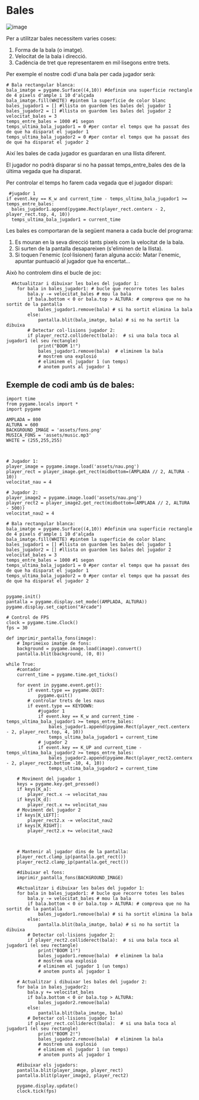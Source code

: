 # Bales

![image](https://github.com/XaSaFa/IntroduccioProgramacio/assets/110727546/0a39f0be-2749-4166-971b-664bd22d6993)

Per a utilitzar bales necessitem varies coses:

1. Forma de la bala (o imatge).
2. Velocitat de la bala i direcció.
3. Cadència de tret que representarem en mil·lisegons entre trets.

Per exemple el nostre codi d'una bala per cada jugador serà:

```
# Bala rectangular blanca:
bala_imatge = pygame.Surface((4,10)) #definim una superficie rectangle de 4 pixels d'ample i 10 d'alçada
bala_imatge.fill(WHITE) #pintem la superficie de color blanc
bales_jugador1 = [] #llista on guardem les bales del jugador 1
bales_jugador2 = [] #llista on guardem les bales del jugador 2
velocitat_bales = 3
temps_entre_bales = 1000 #1 segon
temps_ultima_bala_jugador1 = 0 #per contar el temps que ha passat des de que ha disparat el jugador 1
temps_ultima_bala_jugador2 = 0 #per contar el temps que ha passat des de que ha disparat el jugador 2
```

Així les bales de cada jugador es guardaran en una llista diferent.

El jugador no podrà disparar si no ha passat temps_entre_bales des de la última vegada que ha disparat.

Per controlar el temps ho farem cada vegada que el jugador dispari:

```
 #jugador 1
if event.key == K_w and current_time - temps_ultima_bala_jugador1 >= temps_entre_bales:
  bales_jugador1.append(pygame.Rect(player_rect.centerx - 2, player_rect.top, 4, 10))
  temps_ultima_bala_jugador1 = current_time
```

Les bales es comportaran de la següent manera a cada bucle del programa:

1. Es mouran en la seva direcció tants pixels com la velocitat de la bala.
2. Si surten de la pantalla desapareixen (s'eliminen de la llista).
3. Si toquen l'enemic (col·lisionen) faran alguna acció: Matar l'enemic, apuntar puntuació al jugador que ha encertat...

Això ho controlem dins el bucle de joc:

```
  #Actualitzar i dibuixar les bales del jugador 1:
    for bala in bales_jugador1: # bucle que recorre totes les bales
        bala.y -= velocitat_bales # mou la bala
        if bala.bottom < 0 or bala.top > ALTURA: # comprova que no ha sortit de la pantalla
            bales_jugador1.remove(bala) # si ha sortit elimina la bala
        else:
            pantalla.blit(bala_imatge, bala) # si no ha sortit la dibuixa
        # Detectar col·lisions jugador 2:
        if player_rect2.colliderect(bala):  # si una bala toca al jugador1 (el seu rectangle)
            print("BOOM 1!")
            bales_jugador1.remove(bala)  # eliminem la bala
            # mostrem una explosió
            # eliminem el jugador 1 (un temps)
            # anotem punts al jugador 1
```

## Exemple de codi amb ús de bales:

```
import time
from pygame.locals import *
import pygame

AMPLADA = 800
ALTURA = 600
BACKGROUND_IMAGE = 'assets/fons.png'
MUSICA_FONS = 'assets/music.mp3'
WHITE = (255,255,255)



# Jugador 1:
player_image = pygame.image.load('assets/nau.png')
player_rect = player_image.get_rect(midbottom=(AMPLADA // 2, ALTURA - 10))
velocitat_nau = 4

# Jugador 2:
player_image2 = pygame.image.load('assets/nau.png')
player_rect2 = player_image2.get_rect(midbottom=(AMPLADA // 2, ALTURA - 500))
velocitat_nau2 = 4

# Bala rectangular blanca:
bala_imatge = pygame.Surface((4,10)) #definim una superficie rectangle de 4 pixels d'ample i 10 d'alçada
bala_imatge.fill(WHITE) #pintem la superficie de color blanc
bales_jugador1 = [] #llista on guardem les bales del jugador 1
bales_jugador2 = [] #llista on guardem les bales del jugador 2
velocitat_bales = 3
temps_entre_bales = 1000 #1 segon
temps_ultima_bala_jugador1 = 0 #per contar el temps que ha passat des de que ha disparat el jugador 1
temps_ultima_bala_jugador2 = 0 #per contar el temps que ha passat des de que ha disparat el jugador 2


pygame.init()
pantalla = pygame.display.set_mode((AMPLADA, ALTURA))
pygame.display.set_caption("Arcade")

# Control de FPS
clock = pygame.time.Clock()
fps = 30

def imprimir_pantalla_fons(image):
    # Imprimeixo imatge de fons:
    background = pygame.image.load(image).convert()
    pantalla.blit(background, (0, 0))

while True:
    #contador
    current_time = pygame.time.get_ticks()

    for event in pygame.event.get():
        if event.type == pygame.QUIT:
            pygame.quit()
        # controlar trets de les naus
        if event.type == KEYDOWN:
            #jugador 1
            if event.key == K_w and current_time - temps_ultima_bala_jugador1 >= temps_entre_bales:
                bales_jugador1.append(pygame.Rect(player_rect.centerx - 2, player_rect.top, 4, 10))
                temps_ultima_bala_jugador1 = current_time
            # jugador 2
            if event.key == K_UP and current_time - temps_ultima_bala_jugador2 >= temps_entre_bales:
                bales_jugador2.append(pygame.Rect(player_rect2.centerx - 2, player_rect2.bottom -10, 4, 10))
                temps_ultima_bala_jugador2 = current_time

    # Moviment del jugador 1
    keys = pygame.key.get_pressed()
    if keys[K_a]:
        player_rect.x -= velocitat_nau
    if keys[K_d]:
        player_rect.x += velocitat_nau
    # Moviment del jugador 2
    if keys[K_LEFT]:
        player_rect2.x -= velocitat_nau2
    if keys[K_RIGHT]:
        player_rect2.x += velocitat_nau2



    # Mantenir al jugador dins de la pantalla:
    player_rect.clamp_ip(pantalla.get_rect())
    player_rect2.clamp_ip(pantalla.get_rect())

    #dibuixar el fons:
    imprimir_pantalla_fons(BACKGROUND_IMAGE)

    #Actualitzar i dibuixar les bales del jugador 1:
    for bala in bales_jugador1: # bucle que recorre totes les bales
        bala.y -= velocitat_bales # mou la bala
        if bala.bottom < 0 or bala.top > ALTURA: # comprova que no ha sortit de la pantalla
            bales_jugador1.remove(bala) # si ha sortit elimina la bala
        else:
            pantalla.blit(bala_imatge, bala) # si no ha sortit la dibuixa
        # Detectar col·lisions jugador 2:
        if player_rect2.colliderect(bala):  # si una bala toca al jugador1 (el seu rectangle)
            print("BOOM 1!")
            bales_jugador1.remove(bala)  # eliminem la bala
            # mostrem una explosió
            # eliminem el jugador 1 (un temps)
            # anotem punts al jugador 1

    # Actualitzar i dibuixar les bales del jugador 2:
    for bala in bales_jugador2:
        bala.y += velocitat_bales
        if bala.bottom < 0 or bala.top > ALTURA:
            bales_jugador2.remove(bala)
        else:
            pantalla.blit(bala_imatge, bala)
        # Detectar col·lisions jugador 1:
        if player_rect.colliderect(bala):  # si una bala toca al jugador1 (el seu rectangle)
            print("BOOM 2!")
            bales_jugador2.remove(bala)  # eliminem la bala
            # mostrem una explosió
            # eliminem el jugador 1 (un temps)
            # anotem punts al jugador 1

    #dibuixar els jugadors:
    pantalla.blit(player_image, player_rect)
    pantalla.blit(player_image2, player_rect2)

    pygame.display.update()
    clock.tick(fps)
```
